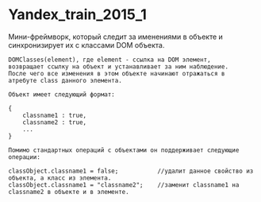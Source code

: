 # Yandex_train_2015_1

Мини-фреймворк, который следит за именениями в объекте и синхронизирует их с классами DOM объекта.

	DOMClasses(element), где element - ссылка на DOM элемент,
	возвращает ссылку на объект и устанавливает за ним наблюдение.
	После чего все изменения в этом объекте начинают отражаться в 
	атребуте class данного элемента.

	Объект имеет следующий формат:

	{
		classname1 : true,
		classname2 : true,
		...
	}

	Помимо стандартных операций с объектами он поддерживает следующие операции:

	classObject.classname1 = false; 		  //удалит данное свойство из объекта, а класс из элемента.
	classObject.classname1 = "classname2";    //заменит classname1 на classname2 в объекте и в элементе.
